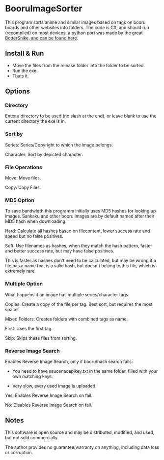 # BooruImageSorter

This program sorts anime and similar images based on tags on booru boards and other websites into folders.
The code is C#, and should run (recompiled) on most devices, a python port was made by the great [BotterSnike, and can be found here](https://github.com/Bottersnike/AnimeImageSorter).

## Install & Run

- Move the files from the release folder into the folder to be sorted.
- Run the exe.
- Thats it.

## Options

### Directory

Enter a directory to be used (no slash at the end), or leave blank to use the current directory the exe is in.

### Sort by

Series: Series/Copyright to which the image belongs.

Character: Sort by depicted character.

### File Operations

Move: Move files.

Copy: Copy Files.

### MD5 Option

To save bandwidth this programm initially uses MD5 hashes for looking up images.
Sankaku and other booru images are by default named after their MD5 hash when downloading.

Hard: Calculate all hashes based on filecontent, lower success rate and speed but no false positives.

Soft: Use filenames as hashes, when they match the hash pattern, faster and better success rate, but may have false positives. 

This is faster as hashes don't need to be calculated, 
but may be wrong if a file has a name that is a valid hash, but doesn't belong to this file, which is extremely rare.

### Multiple Option
What happens if an image has multiple series/character tags.

Copies: Create a copy of the file per tag. Best sort, but requires the most space.

Mixed Folders: Creates folders with combined tags as name.

First: Uses the first tag.

Skip: Skips these files from sorting.

### Reverse Image Search
Enables Reverse Image Search, only if booru/hash search fails: 

- You need to have saucenaoapikey.txt in the same folder, filled with your own matching keys.

- Very slow, every used image is uploaded.

Yes: Enables Reverse Image Search on fail.

No: Disables Reverse Image Search on fail.


## Notes

This software is open source and may be distributed, modified, and used, but not sold commercially.

The author provides no guarantee/warranty on anything, including data loss or corruption.
